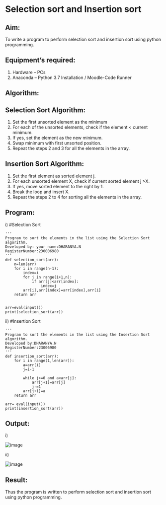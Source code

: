 # Selection sort and Insertion sort
## Aim:
To write a program to perform selection sort and insertion sort using python programming.
## Equipment’s required:
1.	Hardware – PCs
2.	Anaconda – Python 3.7 Installation / Moodle-Code Runner
## Algorithm:
## Selection Sort Algorithm:
1.	Set the first unsorted element as the minimum
2.	For each of the unsorted elements, check if the element < current minimum.
3.	If yes, set the element as the new minimum.
4.	Swap minimum with first unsorted position.
5.	Repeat the steps 2 and 3 for all the elements in the array.
## Insertion Sort Algorithm:
1.	Set the first element as sorted element j.
2.	For each unsorted element X, check if current sorted element j >X.
3.	If yes, move sorted element to the right by 1.
4.	Break the loop and insert X.
5.	Repeat the steps 2 to 4 for sorting all the elements in the array.
## Program:
i)	#Selection Sort
```
''' 
Program to sort the elements in the list using the Selection Sort algorithm.
Developed by: your name:DHARANYA.N
RegisterNumber:230006980
'''
def selection_sort(arr):
    n=len(arr)
    for i in range(n-1):
        index=i
        for j in range(i+1,n):
            if arr[j]<arr[index]:  
                index=j
        arr[i],arr[index]=arr[index],arr[i]
    return arr

    
arr=eval(input())
print(selection_sort(arr))    

```
ii)	#Insertion Sort
```
''' 
Program to sort the elements in the list using the Insertion Sort algorithm.
Developed by:DHARANYA.N
RegisterNumber:23006980
'''
def insertion_sort(arr):
    for i in range(1,len(arr)):
        a=arr[i]
        j=i-1
        
        while j>=0 and a<arr[j]:
            arr[j+1]=arr[j]
            j-=1
        arr[j+1]=a
    return arr
    
arr= eval(input())
print(insertion_sort(arr))

```
## Output:
i)


![image](https://github.com/Dharanya2005/Sorting-Algorithm/assets/145742468/60bc6765-2073-406d-825e-b5da11c1f57e)

ii)


![image](https://github.com/Dharanya2005/Sorting-Algorithm/assets/145742468/6a6e60ec-6eba-489f-b961-05a74e4f67c4)

## Result:
Thus the program is written to perform selection sort and insertion sort using python programming.
